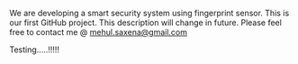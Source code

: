 We are developing a smart security system using fingerprint sensor. This is our first GitHub project.
This description will change in future.
Please feel free to contact me @ mehul.saxena@gmail.com

Testing.....!!!!!